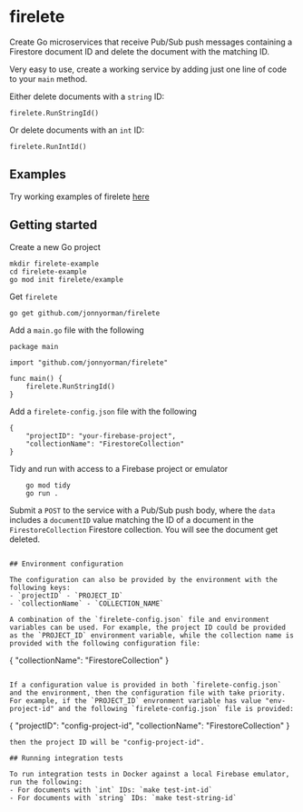 # firelete

Create Go microservices that receive Pub/Sub push messages containing a Firestore document ID and delete the document with the matching ID.

Very easy to use, create a working service by adding just one line of code to your `main` method.

Either delete documents with a `string` ID:
```
firelete.RunStringId()
```
Or delete documents with an `int` ID:
```
firelete.RunIntId()
```

## Examples

Try working examples of firelete [here](https://github.com/JonnyOrman/firelete-examples)

## Getting started

Create a new Go project
```
mkdir firelete-example
cd firelete-example
go mod init firelete/example
```

Get `firelete`
```
go get github.com/jonnyorman/firelete
```

Add a `main.go` file with the following
```
package main

import "github.com/jonnyorman/firelete"

func main() {
	firelete.RunStringId()
}
```

Add a `firelete-config.json` file with the following
```
{
    "projectID": "your-firebase-project",
    "collectionName": "FirestoreCollection"
}
```

Tidy and run with access to a Firebase project or emulator
```
    go mod tidy
    go run .
```

Submit a `POST` to the service with a Pub/Sub push body, where the `data` includes a `documentID` value matching the ID of a document in the `FirestoreCollection` Firestore collection. You will see the document get deleted.
```

## Environment configuration

The configuration can also be provided by the environment with the following keys:
- `projectID` - `PROJECT_ID`
- `collectionName` - `COLLECTION_NAME`

A combination of the `firelete-config.json` file and environment variables can be used. For example, the project ID could be provided as the `PROJECT_ID` environment variable, while the collection name is provided with the following configuration file:
```
{
    "collectionName": "FirestoreCollection"
}
```

If a configuration value is provided in both `firelete-config.json` and the environment, then the configuration file with take priority. For example, if the `PROJECT_ID` envronment variable has value "env-project-id" and the following `firelete-config.json` file is provided:
```
{
    "projectID": "config-project-id",
    "collectionName": "FirestoreCollection"
}
```
then the project ID will be "config-project-id".

## Running integration tests

To run integration tests in Docker against a local Firebase emulator, run the following:
- For documents with `int` IDs: `make test-int-id`
- For documents with `string` IDs: `make test-string-id`